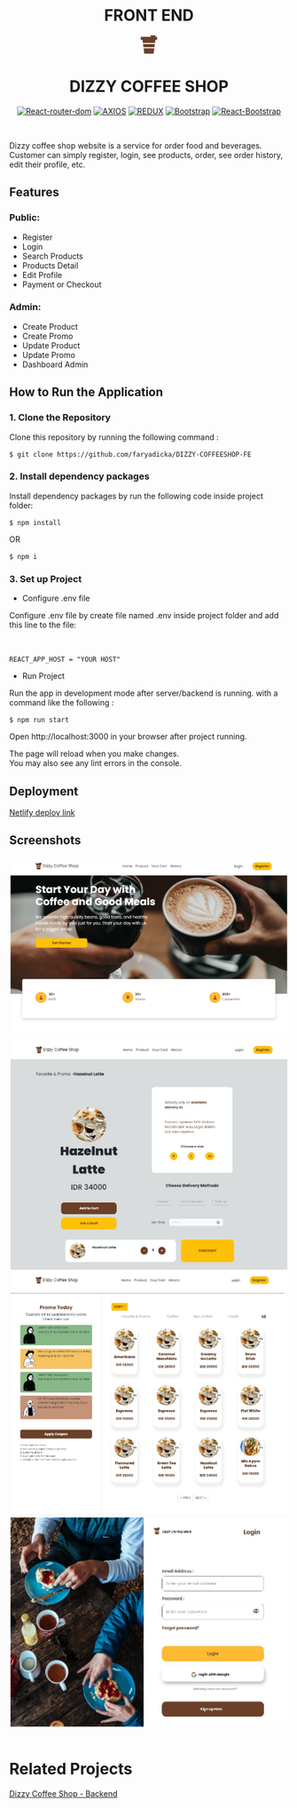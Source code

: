 <H1 align="center">FRONT END</H1>

<div align="center">
  <img src="src/assets/img/logo.png">
  <h1>DIZZY COFFEE SHOP</h1>

[![React-router-dom](https://img.shields.io/npm/v/react-router-dom?label=React-router-dom)](https://www.npmjs.com/package/react-router-dom) [![AXIOS](https://img.shields.io/badge/Axios-0.27.2-blue)](https://www.npmjs.com/package/axios) [![REDUX](https://img.shields.io/badge/Redux-4.2.0-purple)](https://www.npmjs.com/package/redux) [![Bootstrap](https://img.shields.io/badge/Bootstrap-5.2.0-magenta)](https://www.npmjs.com/package/bootstrap) [![React-Bootstrap](https://img.shields.io/badge/react--bootstrap-v2.4.0-blue)](https://www.npmjs.com/package/bootstrap)

<br/>

</div>

Dizzy coffee shop website is a service for order food and beverages. Customer can simply register, login, see products, order, see order history, edit their profile, etc.

## Features

### Public:

- Register
- Login
- Search Products
- Products Detail
- Edit Profile
- Payment or Checkout

### Admin:

- Create Product
- Create Promo
- Update Product
- Update Promo
- Dashboard Admin

## How to Run the Application

### 1. Clone the Repository

Clone this repository by running the following command :

```
$ git clone https://github.com/faryadicka/DIZZY-COFFEESHOP-FE
```

### 2. Install dependency packages

Install dependency packages by run the following code inside project folder:

```
$ npm install
```

OR

```
$ npm i
```

### 3. Set up Project

- Configure .env file

Configure .env file by create file named .env inside project folder and add this line to the file:

<br/>

```
REACT_APP_HOST = "YOUR HOST"
```

- Run Project

Run the app in development mode after server/backend is running. with a command like the following :

```
$ npm run start
```

Open http://localhost:3000 in your browser after project running.

The page will reload when you make changes.\
You may also see any lint errors in the console.

## Deployment

[Netlify deploy link](https://dizzycoffeeshop.netlify.app)

## Screenshots

<div align="center">
<img width="500" src="src/assets/screenshots/home.png" alt="Home page">
</div>
<div align="center">
<img width="500" src="src/assets/screenshots/detail.png" alt="detail">
</div>
<div align="center">
<img width="500" src="src/assets/screenshots/products.png" alt="products">
</div>
<div align="center">
<img width="500" src="src/assets/screenshots/screenshot.png" alt="Login">
</div>

<br/>

# Related Projects

[Dizzy Coffee Shop - Backend](https://github.com/faryadicka/DIZZY-COFFEESHOP-BE)
